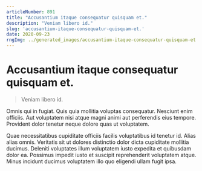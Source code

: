 ```yaml
---
articleNumber: 891
title: "Accusantium itaque consequatur quisquam et."
description: "Veniam libero id."
slug: 'accusantium-itaque-consequatur-quisquam-et.'
date: 2020-09-23
rngImg: ../generated_images/accusantium-itaque-consequatur-quisquam-et..jpg
---
```


# Accusantium itaque consequatur quisquam et.

> Veniam libero id.

Omnis qui in fugiat. Quis quia mollitia voluptas consequatur. Nesciunt enim officiis. Aut voluptatem nisi atque magni animi aut perferendis eius tempore. Provident dolor tenetur neque dolore quas ut voluptatem.
 Quae necessitatibus cupiditate officiis facilis voluptatibus id tenetur id. Alias alias omnis. Veritatis sit ut dolores distinctio dolor dicta cupiditate mollitia ducimus. Deleniti voluptates illum voluptatem iusto expedita et quibusdam dolor ea. Possimus impedit iusto et suscipit reprehenderit voluptatem atque. Minus incidunt ducimus voluptatem illo quo eligendi ullam fugit ipsa.
